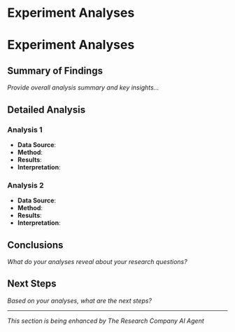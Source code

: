 # Experiment Analyses

# Experiment Analyses

## Summary of Findings

*Provide overall analysis summary and key insights...*

## Detailed Analysis

### Analysis 1
- **Data Source**: 
- **Method**: 
- **Results**: 
- **Interpretation**: 

### Analysis 2
- **Data Source**: 
- **Method**: 
- **Results**: 
- **Interpretation**: 

## Conclusions

*What do your analyses reveal about your research questions?*

## Next Steps

*Based on your analyses, what are the next steps?*

---
*This section is being enhanced by The Research Company AI Agent*
